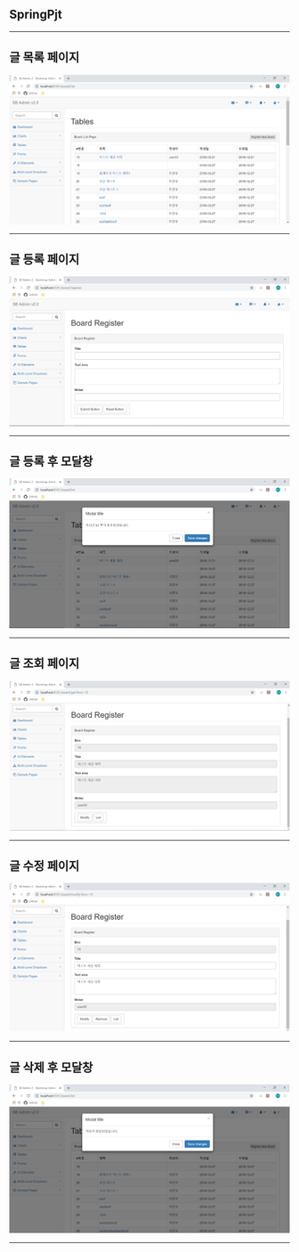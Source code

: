 
## SpringPjt


---

## 글 목록 페이지

![](/Read_Me_images/1.PNG)

---

## 글 등록 페이지

![](/Read_Me_images/2.PNG)

---


## 글 등록 후 모달창

![](/Read_Me_images/3.PNG)

---

## 글 조회 페이지

![](/Read_Me_images/4.PNG)

---

## 글 수정 페이지

![](/Read_Me_images/5.PNG)

---

## 글 삭제 후 모달창

![](/Read_Me_images/6.PNG)

---

